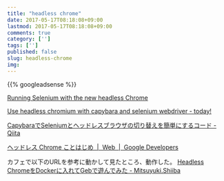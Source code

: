 ```yaml
---
title: "headless chrome"
date: 2017-05-17T08:18:08+09:00
lastmod: 2017-05-17T08:18:08+09:00
comments: true
category: ['']
tags: ['']
published: false
slug: headless-chrome
img:
---
```


<!--more-->
{{% googleadsense %}}


[Running Selenium with the new headless Chrome](https://intoli.com/blog/running-selenium-with-headless-chrome/)


[Use headless chromium with capybara and selenium webdriver \- today\!](http://blog.faraday.io/headless-chromium-with-capybara-and-selenium-webdriver/)

[CapybaraでSeleniumとヘッドレスブラウザの切り替えを簡単にするコード \- Qiita](http://qiita.com/sanryuu/items/bf51b365b78f5d2e5df2)

[ヘッドレス Chrome ことはじめ  \|  Web  \|  Google Developers](https://developers.google.com/web/updates/2017/04/headless-chrome?hl=ja)



カフェで以下のURLを参考に動かして見たところ、動作した。
[Headless ChromeをDockerに入れてGebで遊んでみた \- Mitsuyuki\.Shiiba](http://bufferings.hatenablog.com/entry/2017/05/03/181713)
